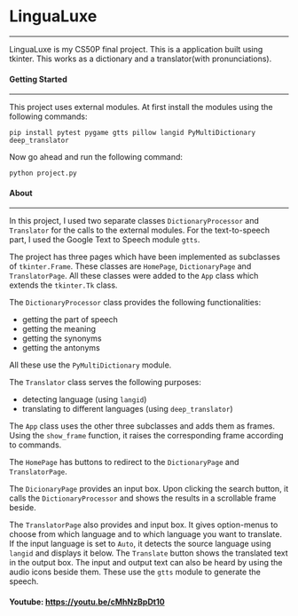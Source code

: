 # LinguaLuxe
---


LinguaLuxe is my CS50P final project.  This is a application built using tkinter. This works as a dictionary and a translator(with pronunciations).



#### Getting Started
---

This project uses external modules. At first install the modules using the following commands:
```
pip install pytest pygame gtts pillow langid PyMultiDictionary deep_translator
```

Now go ahead and run the following command:
```
python project.py
```


#### About
---

In this project, I used two separate classes ```DictionaryProcessor``` and ```Translator``` for the calls to the external modules. For the text-to-speech part, I used the Google Text to Speech module ```gtts```.


The project has three pages which have been implemented as subclasses of ```tkinter.Frame```. These classes are ```HomePage```, ```DictionaryPage``` and ```TranslatorPage```. All these classes were added to the ```App``` class which extends the ```tkinter.Tk``` class. 


The ```DictionaryProcessor``` class provides the following functionalities:

* getting the part of speech
* getting the meaning
* getting the synonyms
* getting the antonyms

All these use the ```PyMultiDictionary``` module.

The ```Translator``` class serves the following purposes:

* detecting language (using ```langid```)
* translating to different languages (using ```deep_translator```)


The ```App``` class uses the other three subclasses and adds them as frames. Using the ```show_frame``` function, it raises the corresponding frame according to commands.

The ```HomePage``` has buttons to redirect to the ```DictionaryPage``` and ```TranslatorPage```. 

The ```DicionaryPage``` provides an input box. Upon clicking the search button, it calls the ```DictionaryProcessor``` and shows the results in a scrollable frame beside.

The ```TranslatorPage``` also provides and input box. It gives option-menus to choose from which language and to which language you want to translate. If the input language is set to ```Auto```, it detects the source language using ```langid``` and displays it below. The ```Translate``` button shows the translated text in the output box. The input and output text can also be heard by using the audio icons beside them. These use the ```gtts``` module to generate the speech.



#### Youtube: https://youtu.be/cMhNzBpDt10